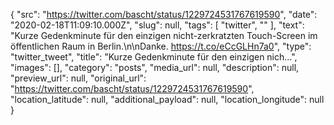 {
  "src": "https://twitter.com/bascht/status/1229724531767619590",
  "date": "2020-02-18T11:09:10.000Z",
  "slug": null,
  "tags": [
    "twitter",
    ""
  ],
  "text": "Kurze Gedenkminute für den einzigen nicht-zerkratzten Touch-Screen im öffentlichen Raum in Berlin.\n\nDanke. https://t.co/eCcGLHn7a0",
  "type": "twitter_tweet",
  "title": "Kurze Gedenkminute für den einzigen nich…",
  "images": [],
  "category": "posts",
  "media_url": null,
  "description": null,
  "preview_url": null,
  "original_url": "https://twitter.com/bascht/status/1229724531767619590",
  "location_latitude": null,
  "additional_payload": null,
  "location_longitude": null
}
